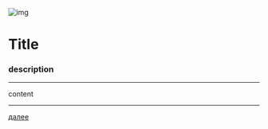 ![img](https://1.bp.blogspot.com/-Rhq-UmnPezQ/Xc6iT3heb7I/AAAAAAAAEpI/ko5p4r-QljwJ9o0vUin-z5ijvyOGRiVPwCLcBGAsYHQ/s320/003.png "003")
# **Title**
### description
---

content







---

[далее](004.html)
